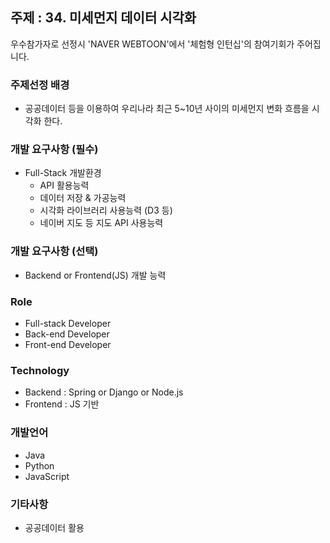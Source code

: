 ## 주제 : 34. 미세먼지 데이터 시각화
우수참가자로 선정시 'NAVER WEBTOON'에서 '체험형 인턴십'의 참여기회가 주어집니다.

### 주제선정 배경
* 공공데이터 등을 이용하여 우리나라 최근 5~10년 사이의 미세먼지 변화 흐름을 시각화 한다.

### 개발 요구사항 (필수)
* Full-Stack 개발환경  
  - API 활용능력
  - 데이터 저장 & 가공능력 
  - 시각화 라이브러리 사용능력 (D3 등)
  - 네이버 지도 등 지도 API 사용능력

### 개발 요구사항 (선택)
- Backend or Frontend(JS) 개발 능력

### Role
* Full-stack Developer
* Back-end Developer
* Front-end Developer

### Technology 
- Backend : Spring or  Django or Node.js
- Frontend : JS 기반

### 개발언어
* Java
* Python
* JavaScript

### 기타사항
* 공공데이터 활용
